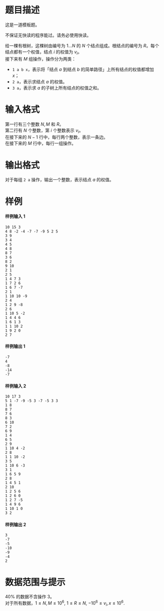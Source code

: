 
# 题目描述

这是一道模板题。

不保证无快读的程序能过。请务必使用快读。

给一棵有根树，这棵树由编号为 $1\dots N$ 的 $N$ 个结点组成。根结点的编号为 $R$。每个结点都有一个权值，结点 $i$ 的权值为 $v_i$。  
接下来有 $M$ 组操作，操作分为两类：

* `1 a b x`，表示将「结点 $a$ 到结点 $b$ 的简单路径」上所有结点的权值都增加 $x$；
* `2 a`，表示求结点 $a$ 的权值。
* `3 a`，表示求 $a$ 的子树上所有结点的权值之和。

# 输入格式

第一行有三个整数 $N,M$ 和 $R$。  
第二行有 $N$ 个整数，第 $i$ 个整数表示 $v_i$。  
在接下来的 $N-1$ 行中，每行两个整数，表示一条边。  
在接下来的 $M$ 行中，每行一组操作。

# 输出格式

对于每组 $\texttt{2 a}$ 操作，输出一个整数，表示结点 $a$ 的权值。

# 样例

#### 样例输入 1
```plain
10 15 3
4 8 -2 -4 -7 -7 -9 5 2 5
3 9
3 4
4 5
4 8
8 7
3 6
8 2
9 10
2 1
2 5
1 4 7 3
1 7 2 6
1 6 7 -7
2 1
1 10 10 -9
2 4
1 2 9 -8
2 6
1 10 5 -2
1 4 4 6
1 6 1 3
1 1 10 2
1 9 2 0
2 7
```

#### 样例输出 1
```plain
-7
4
-8
-14
-7
```

#### 样例输入 2
```plain
10 17 3
5 1 -7 -9 -5 3 -7 -5 3 3
1 8
8 7
7 6
8 3
6 10
7 2
6 9
1 4
6 5
2 9
1 10 4 -2
2 8
1 1 10 -2
3 5
1 10 6 -3
3 1
1 6 5 9
2 8
1 4 5 1
2 10
1 2 5 6
1 2 6 0
1 2 7 -5
1 4 9 6
1 10 1 0
3 2
```

#### 样例输出 2
```plain
3
-7
-5
-10
-9
-4
2
```

# 数据范围与提示

$40\%$ 的数据不含操作 3。  
对于所有数据，$1\leqslant N, M\leqslant 10^6,$ $1\leqslant R\leqslant N,$ $-10^6\leqslant v_i, x\leqslant 10^6$.
			